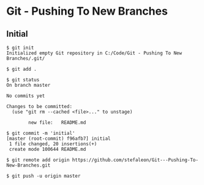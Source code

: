# Git - Pushing To New Branches

## Initial

```
$ git init
Initialized empty Git repository in C:/Code/Git - Pushing To New Branches/.git/
```
```
$ git add .
```

```
$ git status
On branch master

No commits yet

Changes to be committed:
  (use "git rm --cached <file>..." to unstage)

        new file:   README.md
```
```
$ git commit -m 'initial'
[master (root-commit) f96afb7] initial
 1 file changed, 20 insertions(+)
 create mode 100644 README.md
```

```
$ git remote add origin https://github.com/stefaleon/Git---Pushing-To-New-Branches.git
```

```
$ git push -u origin master
```
